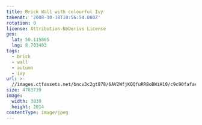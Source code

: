 ```yaml
---
title: Brick Wall with colourful Ivy
takenAt: '2008-10-18T10:56:54.000Z'
rotation: 0
license: Attribution-NoDerivs License
geo:
  lat: 50.115865
  lng: 8.703403
tags:
  - brick
  - wall
  - autumn
  - ivy
url: >-
  //images.ctfassets.net/bncv3c2gt878/6AV2WfjKQQfuRRBoBWiH10/c9c90fafae4286ebaea73e6f89c8b9c5/brick-wall-with-colourful-ivy_4343897196_o
size: 4783739
image:
  width: 3039
  height: 2014
contentType: image/jpeg
---
```


